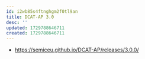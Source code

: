 ```yaml
---
id: i2wb85s4ftnghgm2f0tl9an
title: DCAT-AP 3.0
desc: ''
updated: 1729788646711
created: 1729788646711
---
```


- https://semiceu.github.io/DCAT-AP/releases/3.0.0/